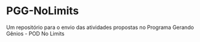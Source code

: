 # PGG-NoLimits
Um repositório para o envio das atividades propostas no Programa Gerando Gênios - POD No Limits
